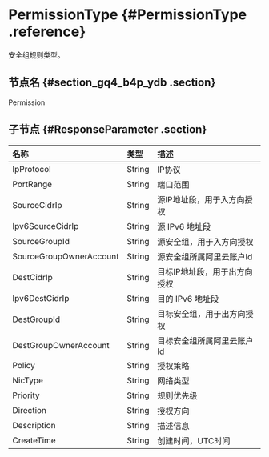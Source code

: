 # PermissionType {#PermissionType .reference}

安全组规则类型。

## 节点名 {#section_gq4_b4p_ydb .section}

Permission

## 子节点 {#ResponseParameter .section}

|名称|类型|描述|
|:-|:-|:-|
|IpProtocol|String|IP协议|
|PortRange|String|端口范围|
|SourceCidrIp|String|源IP地址段，用于入方向授权|
|Ipv6SourceCidrIp|String|源 IPv6 地址段|
|SourceGroupId|String|源安全组，用于入方向授权|
|SourceGroupOwnerAccount|String|源安全组所属阿里云账户Id|
|DestCidrIp|String|目标IP地址段，用于出方向授权|
|Ipv6DestCidrIp|String|目的 IPv6 地址段|
|DestGroupId|String|目标安全组，用于出方向授权|
|DestGroupOwnerAccount|String|目标安全组所属阿里云账户Id|
|Policy|String|授权策略|
|NicType|String|网络类型|
|Priority|String|规则优先级|
|Direction|String|授权方向|
|Description|String|描述信息|
|CreateTime|String|创建时间，UTC时间|


